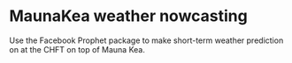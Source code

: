 # MaunaKea weather nowcasting

Use the Facebook Prophet package to make short-term weather prediction on at the CHFT on top of Mauna Kea.
